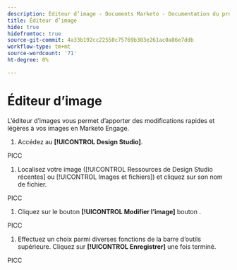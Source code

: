 ```yaml
---
description: Éditeur d’image - Documents Marketo - Documentation du produit
title: Éditeur d’image
hide: true
hidefromtoc: true
source-git-commit: 4a33b192cc22550c75769b383e261ac0a86e7ddb
workflow-type: tm+mt
source-wordcount: '71'
ht-degree: 0%

---
```


# Éditeur d’image

L’éditeur d’images vous permet d’apporter des modifications rapides et légères à vos images en Marketo Engage.

1. Accédez au **[!UICONTROL Design Studio]**.

PICC

1. Localisez votre image ([!UICONTROL Ressources de Design Studio récentes] ou [!UICONTROL Images et fichiers]) et cliquez sur son nom de fichier.

PICC

1. Cliquez sur le bouton **[!UICONTROL Modifier l’image]** bouton .

PICC

1. Effectuez un choix parmi diverses fonctions de la barre d’outils supérieure. Cliquez sur **[!UICONTROL Enregistrer]** une fois terminé.

PICC

